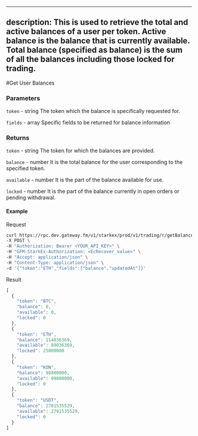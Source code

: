 
---
description: This is used to retrieve the total and active balances of a user per token. Active balance is the balance that is currently available. Total balance (specified as balance) is the sum of all the balances including those locked for trading.
---
#Get User Balances

### **Parameters**
`token` - string
The token which the balance is specifically requested for.

`fields` - array
Specific fields to be returned for balance information

### **Returns**
`token` - string
The token for which the balances are provided.

`balance` - number
It is the total balance for the user corresponding to the specified token.

`available` - number
It is the part of the balance available for use.

`locked` - number
It is the part of the balance currently in open orders or pending withdrawal.

#### **Example**

Request

```bash
curl https://rpc.dev.gateway.fm/v1/starkex/prod/v1/trading/r/getBalanceForUser/{userEthAddress} \
-X POST \
-H "Authorization: Bearer <YOUR_API_KEY>" \
-H "GFM-StarkEx-Authorization: <EcRecover_value>" \
-H "Accept: application/json" \
-H "Content-Type: application/json" \  
-d '{"token":"ETH","fields":["balance","updatedAt"]}'
```


Result

```javascript
[
  {
    "token": "BTC",
    "balance": 0,
    "available": 0,
    "locked": 0
  },
  {
    "token": "ETH",
    "balance": 114036369,
    "available": 89036369,
    "locked": 25000000
  },
  {
    "token": "KON",
    "balance": 99800000,
    "available": 99800000,
    "locked": 0
  },
  {
    "token": "USDT",
    "balance": 2781535529,
    "available": 2781535529,
    "locked": 0
  }
]
```